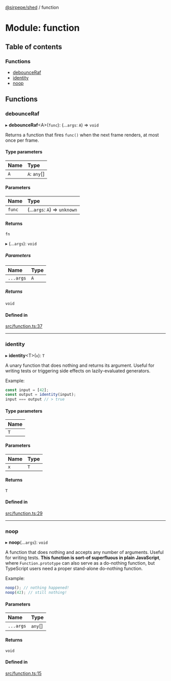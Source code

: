 [@sirpepe/shed](../README.md) / function

# Module: function

## Table of contents

### Functions

- [debounceRaf](function.md#debounceraf)
- [identity](function.md#identity)
- [noop](function.md#noop)

## Functions

### debounceRaf

▸ **debounceRaf**<A\>(`func`): (...`args`: `A`) => `void`

Returns a function that fires `func()` when the next frame renders, at most
once per frame.

#### Type parameters

| Name | Type |
| :------ | :------ |
| `A` | `A`: `any`[] |

#### Parameters

| Name | Type |
| :------ | :------ |
| `func` | (...`args`: `A`) => `unknown` |

#### Returns

`fn`

▸ (...`args`): `void`

##### Parameters

| Name | Type |
| :------ | :------ |
| `...args` | `A` |

##### Returns

`void`

#### Defined in

[src/function.ts:37](https://github.com/SirPepe/shed/blob/2ccbe12/src/function.ts#L37)

___

### identity

▸ **identity**<T\>(`x`): `T`

A unary function that does nothing and returns its argument. Useful for
writing tests or triggering side effects on lazily-evaluated generators.

Example:

```typescript
const input = [42];
const output = identity(input);
input === output // > true
```

#### Type parameters

| Name |
| :------ |
| `T` |

#### Parameters

| Name | Type |
| :------ | :------ |
| `x` | `T` |

#### Returns

`T`

#### Defined in

[src/function.ts:29](https://github.com/SirPepe/shed/blob/2ccbe12/src/function.ts#L29)

___

### noop

▸ **noop**(...`args`): `void`

A function that does nothing and accepts any number of arguments. Useful for
writing tests. **This function is sort-of superfluous in plain JavaScript**,
where `Function.prototype` can also serve as a do-nothing function, but
TypeScript users need a proper stand-alone do-nothing function.

Example:

```typescript
noop(); // nothing happened!
noop(42); // still nothing!
```

#### Parameters

| Name | Type |
| :------ | :------ |
| `...args` | `any`[] |

#### Returns

`void`

#### Defined in

[src/function.ts:15](https://github.com/SirPepe/shed/blob/2ccbe12/src/function.ts#L15)

